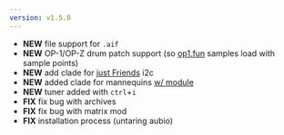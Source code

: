 ```yaml
---
version: v1.5.0
---
```

- **NEW** file support for `.aif`
- **NEW** OP-1/OP-Z drum patch support (so [op1.fun](https://op1.fun) samples load with sample points)
- **NEW** add clade for [just Friends](https://zxcvbn.norns.online/#just-friends) i2c
- **NEW** added clade for mannequins [w/ module](https://zxcvbn.norns.online/#w-syn)
- **NEW** tuner added with `ctrl`+`i`
- **FIX** fix bug with archives
- **FIX** fix bug with matrix mod
- **FIX** installation process (untaring aubio)